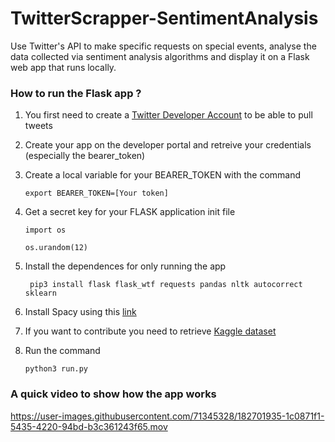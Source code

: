# TwitterScrapper-SentimentAnalysis
Use Twitter's API to make specific requests on special events, analyse the data collected via sentiment analysis algorithms and display it on a Flask web app that runs locally.

### How to run the Flask app ?

1. You first need to create a [Twitter Developer Account](https://developer.twitter.com/en) to be able to pull tweets
2. Create your app on the developer portal and retreive your credentials (especially the bearer_token)
3. Create a local variable for your BEARER_TOKEN with the command

    ` export BEARER_TOKEN=[Your token] `

4. Get a secret key for your FLASK application init file

    ` import os `
    
    ` os.urandom(12) `
    
5. Install the dependences for only running the app

    ` pip3 install flask flask_wtf requests pandas nltk autocorrect sklearn`
    
6. Install Spacy using this [link](https://spacy.io/usage)
 
7. If you want to contribute you need to retrieve [Kaggle dataset](https://www.kaggle.com/datasets/kazanova/sentiment140) 

8. Run the command
    
    ` python3 run.py `

### A quick video to show how the app works



https://user-images.githubusercontent.com/71345328/182701935-1c0871f1-5435-4220-94bd-b3c361243f65.mov

